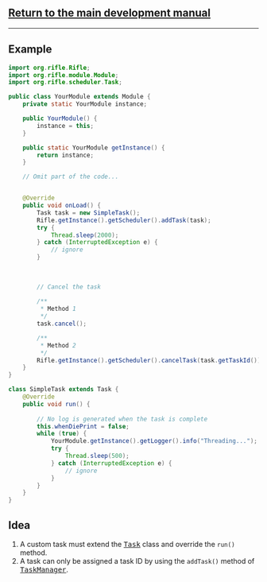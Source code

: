 ## [Return to the main development manual](../start.md)
***
## Example
```java
import org.rifle.Rifle;
import org.rifle.module.Module;
import org.rifle.scheduler.Task;

public class YourModule extends Module {
    private static YourModule instance;

    public YourModule() {
        instance = this;
    }

    public static YourModule getInstance() {
        return instance;
    }

    // Omit part of the code...


    @Override
    public void onLoad() {
        Task task = new SimpleTask();
        Rifle.getInstance().getScheduler().addTask(task);
        try {
            Thread.sleep(2000);
        } catch (InterruptedException e) {
            // ignore
        }
        
        
        
        // Cancel the task
        
        /**
         * Method 1
         */
        task.cancel();

        /**
         * Method 2
         */
        Rifle.getInstance().getScheduler().cancelTask(task.getTaskId());
    }
}

class SimpleTask extends Task {
    @Override
    public void run() {
        
        // No log is generated when the task is complete
        this.whenDiePrint = false;
        while (true) {
            YourModule.getInstance().getLogger().info("Threading...");
            try {
                Thread.sleep(500);
            } catch (InterruptedException e) {
                // ignore
            }
        }
    }
}
```
## Idea
1. A custom task must extend the <kbd>[Task](../../../src/main/java/org/rifle/scheduler/Task.java)</kbd> class and override the `run()` method.
2. A task can only be assigned a task ID by using the `addTask()` method of <kbd>[TaskManager](../../../src/main/java/org/rifle/manager/TaskManager.java)</kbd>.